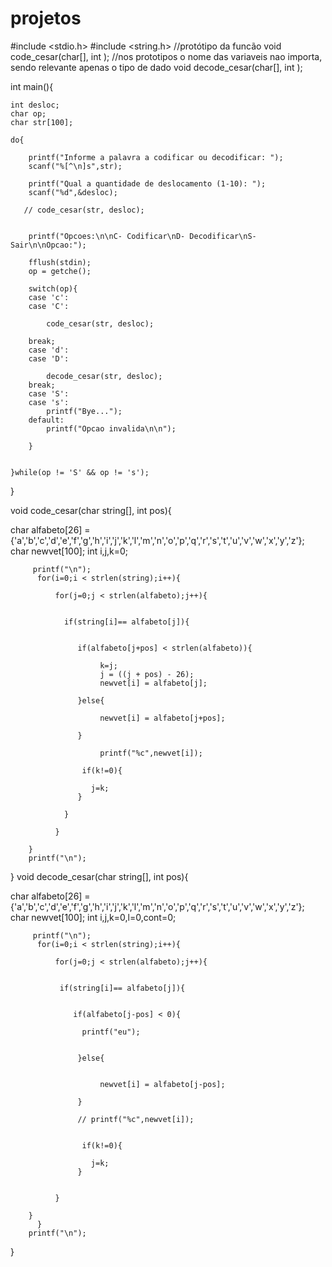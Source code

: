# projetos
#include <stdio.h>
#include <string.h>
//protótipo da funcão
void code_cesar(char[], int ); //nos prototipos o nome das variaveis nao importa, sendo relevante apenas o tipo de dado
void decode_cesar(char[], int );


int main(){

    int desloc;
    char op;
    char str[100];

    do{

        printf("Informe a palavra a codificar ou decodificar: ");
        scanf("%[^\n]s",str);

        printf("Qual a quantidade de deslocamento (1-10): ");
        scanf("%d",&desloc);

       // code_cesar(str, desloc);


        printf("Opcoes:\n\nC- Codificar\nD- Decodificar\nS- Sair\n\nOpcao:");

        fflush(stdin);
        op = getche();

        switch(op){
        case 'c':
        case 'C':

            code_cesar(str, desloc);

        break;
        case 'd':
        case 'D':

            decode_cesar(str, desloc);
        break;
        case 'S':
        case 's':
            printf("Bye...");
        default:
            printf("Opcao invalida\n\n");

        }


    }while(op != 'S' && op != 's');
}

void code_cesar(char string[], int pos){

char alfabeto[26] = {'a','b','c','d','e','f','g','h','i','j','k','l','m','n','o','p','q','r','s','t','u','v','w','x','y','z'};
char newvet[100];
int i,j,k=0;

         printf("\n");
          for(i=0;i < strlen(string);i++){

              for(j=0;j < strlen(alfabeto);j++){


                if(string[i]== alfabeto[j]){


                   if(alfabeto[j+pos] < strlen(alfabeto)){

                        k=j;
                        j = ((j + pos) - 26);
                        newvet[i] = alfabeto[j];

                   }else{

                        newvet[i] = alfabeto[j+pos];

                   }

                        printf("%c",newvet[i]);

                    if(k!=0){

                      j=k;
                   }

                }

              }

        }
        printf("\n");
}
void decode_cesar(char string[], int pos){

char alfabeto[26] = {'a','b','c','d','e','f','g','h','i','j','k','l','m','n','o','p','q','r','s','t','u','v','w','x','y','z'};
char newvet[100];
int i,j,k=0,l=0,cont=0;

         printf("\n");
          for(i=0;i < strlen(string);i++){

              for(j=0;j < strlen(alfabeto);j++){


               if(string[i]== alfabeto[j]){


                  if(alfabeto[j-pos] < 0){

                    printf("eu");


                   }else{


                        newvet[i] = alfabeto[j-pos];

                   }

                   // printf("%c",newvet[i]);


                    if(k!=0){

                      j=k;
                   }


              }

        }
          }
        printf("\n");


}
